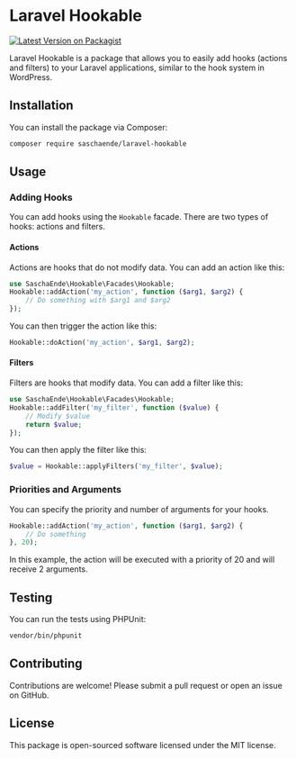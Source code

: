 # Laravel Hookable

[![Latest Version on Packagist](https://img.shields.io/packagist/v/saschaende/laravel-hookable.svg?style=flat-square)](https://packagist.org/packages/saschaende/laravel-hookable)

Laravel Hookable is a package that allows you to easily add hooks (actions and filters) to your Laravel applications,
similar to the hook system in WordPress.

## Installation

You can install the package via Composer:

```bash
composer require saschaende/laravel-hookable
```

## Usage

### Adding Hooks

You can add hooks using the `Hookable` facade. There are two types of hooks: actions and filters.

#### Actions

Actions are hooks that do not modify data. You can add an action like this:

```php
use SaschaEnde\Hookable\Facades\Hookable;
Hookable::addAction('my_action', function ($arg1, $arg2) {
    // Do something with $arg1 and $arg2
});
```

You can then trigger the action like this:

```php
Hookable::doAction('my_action', $arg1, $arg2);
```

#### Filters

Filters are hooks that modify data. You can add a filter like this:

```php
use SaschaEnde\Hookable\Facades\Hookable;
Hookable::addFilter('my_filter', function ($value) {
    // Modify $value
    return $value;
});
```

You can then apply the filter like this:

```php
$value = Hookable::applyFilters('my_filter', $value);
```

### Priorities and Arguments

You can specify the priority and number of arguments for your hooks.

```php
Hookable::addAction('my_action', function ($arg1, $arg2) {
    // Do something
}, 20);
```

In this example, the action will be executed with a priority of 20 and will receive
2 arguments.

## Testing

You can run the tests using PHPUnit:

```bash
vendor/bin/phpunit
```

## Contributing

Contributions are welcome! Please submit a pull request or open an issue on GitHub.

## License

This package is open-sourced software licensed under the MIT license.

